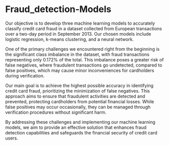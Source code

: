 # Fraud_detection-Models

Our objective is to develop  three machine learning models to accurately classify credit card fraud in a dataset collected from European transactions over a two-day period in September 2013. Our chosen models include logistic regression, k-means clustering, and a neural network.

One of the primary challenges we encountered right from the beginning is the significant class imbalance in the dataset, with fraud transactions representing only 0.172% of the total. This imbalance poses a greater risk of false negatives, where fraudulent transactions go undetected, compared to false positives, which may cause minor inconveniences for cardholders during verification.

Our main goal is to achieve the highest possible accuracy in identifying credit card fraud, prioritizing the minimization of false negatives. This approach aims to ensure that fraudulent activities are detected and prevented, protecting cardholders from potential financial losses. While false positives may occur occasionally, they can be managed through verification procedures without significant harm.

By addressing these challenges and implementing our machine learning models, we aim to provide an effective solution that enhances fraud detection capabilities and safeguards the financial security of credit card users.
